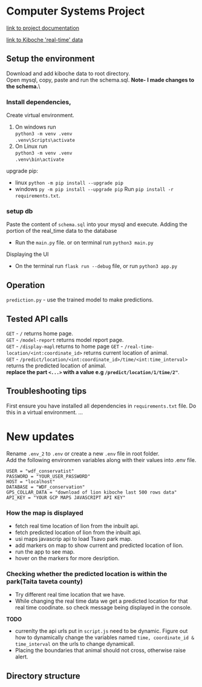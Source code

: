 # Computer Systems Project

[link to project documentation](https://onedrive.live.com/view?id=43505624473455EF!3340&resid=43505624473455EF!3340&authkey=!ArLn6xbCh_7MAEs&wdo=2&cid=43505624473455ef)

[link to Kiboche 'real-time' data](https://drive.google.com/uc?id=1N9gEm56eMsf8qcRi3JwQzn2n4cxiuDsA&export=download)

## Setup the environment
Download and add kiboche data to root directory.\
Open mysql, copy, paste and run the schema.sql. **Note- I made changes to the schema.**\

### Install dependencies,
Create virtual environment.
1. On windows run \
   `python3 -m venv .venv` \
   `.venv\Scripts\activate`
2. On Linux run \
   `python3 -m venv .venv` \
   `.venv\bin\activate`

upgrade pip:
- linux `python -m pip install --upgrade pip`
- windows `py -m pip install --upgrade pip`
Run `pip install -r requirements.txt`.

### setup db
Paste the content of `schema.sql` into your mysql and execute.
Adding the portion of the real_time data to the database 
- Run the `main.py` file. or on terminal run `python3 main.py`

Displaying the UI
- On the terminal run `flask run --debug` file, or run `python3 app.py`

## Operation
`prediction.py` - use the trained model to make predictions.

## Tested API calls
`GET` - `/` returns home page.\
`GET` - `/model-report` returns model report page.\
`GET` - `/display-map`\ returns to home page
`GET` - `/real-time-location/<int:coordinate_id>` returns current location of animal.\
`GET` - `/predict/location/<int:coordinate_id>/time/<int:time_interval>` returns the predicted location of animal.\
**replace the part `<...>` with a value e.g `/predict/location/1/time/2"`**.

## Troubleshooting tips
First ensure you have installed all dependencies in `requirements.txt` file. Do this in a virtual environment.
...

# New updates
Rename `.env_2` to `.env` or create a new `.env` file in root folder.\
Add the following environmen variables along with their values into .env file.
```
USER = "wdf_conservatist"
PASSWORD = "YOUR_USER_PASSWORD"
HOST = "localhost"
DATABASE = "WDF_conservation"
GPS_COLLAR_DATA = "download of lion kiboche last 500 rows data"
API_KEY = "YOUR GCP MAPS JAVASCRIPT API KEY"
```

### How the map is displayed
- fetch real time location of lion from the inbuilt api.
- fetch predicted location of lion from the inbuilt api.
- usi maps javascrip api to load Tsavo park map.
- add markers on map to show current and predicted location of lion.
- run the app to see map.
- hover on the markers for more desription.

### Checking whether the predicted location is within the park(Taita taveta county)
- Try different real time location that we have.
- While changing the real time data we get a predicted location for that real time coodinate. so check message being displayed in the console.

**TODO**
 * currenlty the api urls put in `script.js` need to be dynamic. Figure out how to dynamically change the variables named `time, coordinate_id & time_interval` on the urls to change dynamicall.
 * Placing the boundaries that animal should not cross, otherwise raise alert.
  

## Directory structure
